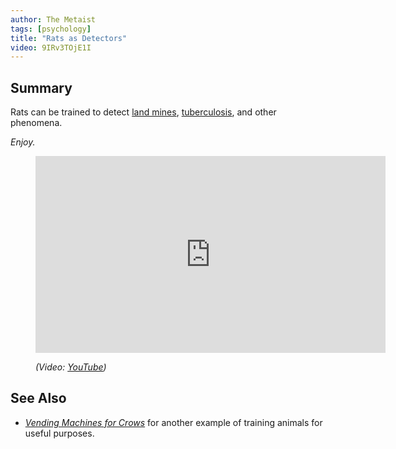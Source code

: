 ```yaml
---
author: The Metaist
tags: [psychology]
title: "Rats as Detectors"
video: 9IRv3TOjE1I
---
```


## Summary

<div class="entry-summary" markdown="1">

Rats can be trained to detect [land mines][wiki-1], [tuberculosis][wiki-2],
and other phenomena.

_Enjoy._

</div>

[wiki-1]: http://en.wikipedia.org/wiki/Land_mine
[wiki-2]: http://en.wikipedia.org/wiki/Tuberculosis

<figure markdown="1">

<iframe width="560" height="315"
  src="http://www.youtube.com/embed/{{video}}?rel=0"
  frameborder="0"
  allowfullscreen></iframe>
<figcaption>
  <address markdown="1">

(Video: [YouTube](http://www.youtube.com/watch?v={{video}}))</address>

</figcaption>
</figure><!--more-->

## See Also

- <cite>[Vending Machines for Crows][meta-1]</cite>
  for another example of training animals for useful purposes.

[meta-1]: /blog/2009/12/vending-machines-for-crows.html
